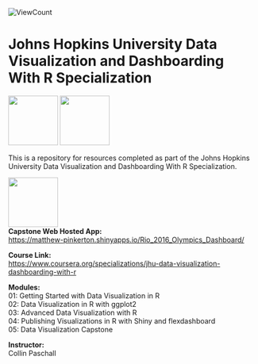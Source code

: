 ![ViewCount](https://views.whatilearened.today/views/github/mattpinkerton/Johns_Hopkins_Data_Visualization_and_Dashboarding_With_R.svg?cache=remove)

# Johns Hopkins University Data Visualization and Dashboarding With R Specialization

<img src="https://user-images.githubusercontent.com/85677826/153603411-dc95a1db-1ec7-4361-a6bc-17d5b2476be7.png" width="100" height="100"> <img src="https://user-images.githubusercontent.com/85677826/153602802-4de23488-4ad9-48ef-bbde-58d093c416ea.png" width="100" height="100">

This is a repository for resources completed as part of the Johns Hopkins University Data Visualization and Dashboarding With R Specialization.

<img src="https://user-images.githubusercontent.com/85677826/153673123-c817a002-a293-469b-9b74-ee0cf116ad5b.png" width="100" height="100"> \
**Capstone Web Hosted App:**\
https://matthew-pinkerton.shinyapps.io/Rio_2016_Olympics_Dashboard/

**Course Link:**\
https://www.coursera.org/specializations/jhu-data-visualization-dashboarding-with-r

**Modules:**\
01: Getting Started with Data Visualization in R\
02: Data Visualization in R with ggplot2\
03: Advanced Data Visualization with R\
04: Publishing Visualizations in R with Shiny and flexdashboard\
05: Data Visualization Capstone

**Instructor:**\
Collin Paschall
